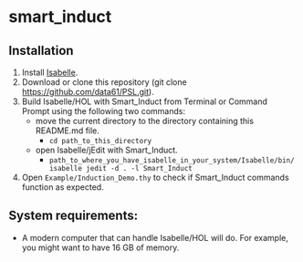 # smart_induct

## Installation
1. Install [Isabelle](https://isabelle.in.tum.de/).
2. Download or clone this repository (git clone https://github.com/data61/PSL.git).
3. Build Isabelle/HOL with Smart_Induct from Terminal or Command Prompt using the following two commands:
   - move the current directory to the directory containing this README.md file.
      - `cd path_to_this_directory`
   - open Isabelle/jEdit with Smart_Induct.
      - `path_to_where_you_have_isabelle_in_your_system/Isabelle/bin/isabelle jedit -d . -l Smart_Induct`
3. Open `Example/Induction_Demo.thy` to check if Smart_Induct commands function as expected.

## System requirements:
- A modern computer that can handle Isabelle/HOL will do. For example, you might want to have 16 GB of memory.

